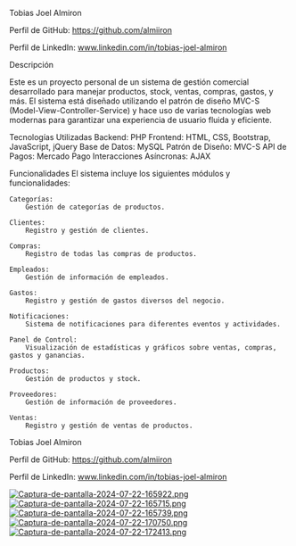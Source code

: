Tobias Joel Almiron

Perfil de GitHub: https://github.com/almiiron

Perfil de LinkedIn: www.linkedin.com/in/tobias-joel-almiron

Descripción

Este es un proyecto personal de un sistema de gestión comercial desarrollado para manejar productos, stock, ventas, compras, gastos, y más. El sistema está diseñado utilizando el patrón de diseño MVC-S (Model-View-Controller-Service) y hace uso de varias tecnologías web modernas para garantizar una experiencia de usuario fluida y eficiente.

Tecnologías Utilizadas
    Backend: PHP
    Frontend: HTML, CSS, Bootstrap, JavaScript, jQuery
    Base de Datos: MySQL
    Patrón de Diseño: MVC-S
    API de Pagos: Mercado Pago
    Interacciones Asíncronas: AJAX


Funcionalidades
El sistema incluye los siguientes módulos y funcionalidades:

    Categorías:
        Gestión de categorías de productos.

    Clientes:
        Registro y gestión de clientes.

    Compras:
        Registro de todas las compras de productos.

    Empleados:
        Gestión de información de empleados.

    Gastos:
        Registro y gestión de gastos diversos del negocio.

    Notificaciones:
        Sistema de notificaciones para diferentes eventos y actividades.

    Panel de Control:
        Visualización de estadísticas y gráficos sobre ventas, compras, gastos y ganancias.

    Productos:
        Gestión de productos y stock.

    Proveedores:
        Gestión de información de proveedores.

    Ventas:
        Registro y gestión de ventas de productos.

Tobias Joel Almiron

Perfil de GitHub: https://github.com/almiiron

Perfil de LinkedIn: www.linkedin.com/in/tobias-joel-almiron

[![Captura-de-pantalla-2024-07-22-165922.png](https://i.postimg.cc/fLX2SNzz/Captura-de-pantalla-2024-07-22-165922.png)](https://postimg.cc/KkGrCC3w)
[![Captura-de-pantalla-2024-07-22-165715.png](https://i.postimg.cc/yxHfFbxF/Captura-de-pantalla-2024-07-22-165715.png)](https://postimg.cc/ft8js5xL)
[![Captura-de-pantalla-2024-07-22-165739.png](https://i.postimg.cc/WbsWzCQV/Captura-de-pantalla-2024-07-22-165739.png)](https://postimg.cc/V5HBHGfZ)
[![Captura-de-pantalla-2024-07-22-170750.png](https://i.postimg.cc/sD2YtrkM/Captura-de-pantalla-2024-07-22-170750.png)](https://postimg.cc/qg9639Mr)
[![Captura-de-pantalla-2024-07-22-172413.png](https://i.postimg.cc/c1cqFRWs/Captura-de-pantalla-2024-07-22-172413.png)](https://postimg.cc/PNNFx8Nc)
